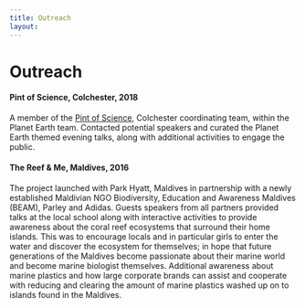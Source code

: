 ```yaml
---
title: Outreach
layout: 
---
```

# Outreach


#### Pint of Science, Colchester, 2018

A member of the [Pint of Science](https://pintofscience.co.uk), Colchester coordinating team, within the Planet Earth team. Contacted potential speakers and curated the Planet Earth themed evening talks, along with additional activities to engage the public. 


#### The Reef & Me, Maldives, 2016

The project launched with Park Hyatt, Maldives in partnership with a newly established Maldivian NGO Biodiversity, Education and Awareness Maldives (BEAM), Parley and Adidas. Guests speakers from all partners provided talks at the local school along with interactive activities to provide awareness about the coral reef ecosystems that surround their home islands. This was to encourage locals and in particular girls to enter the water and discover the ecosystem for themselves; in hope that future generations of the Maldives become passionate about their marine world and become marine biologist themselves. Additional awareness about marine plastics and how large corporate brands can assist and cooperate with reducing and clearing the amount of marine plastics washed up on to islands found in the Maldives. 



